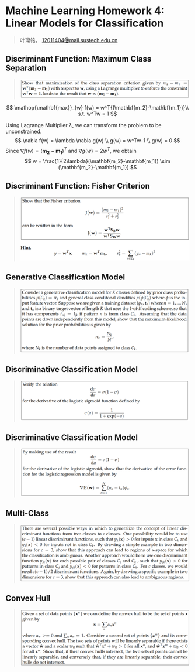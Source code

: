 # Machine Learning Homework 4: Linear Models for Classification

> 叶璨铭， 12011404@mail.sustech.edu.cn


## Discriminant Function: Maximum Class Separation

> ![image-20221128111518172](P_Homework4_叶璨铭.assets/image-20221128111518172.png)

$$
\mathop{\mathbf{max}}_{w} f(w) = w^T{(\mathbf{m_2}-\mathbf{m_1})}\\
s.t. w^Tw = 1
$$

Using Lagrange Multiplier $\lambda$, we can transform the problem to be unconstrained. 
$$
\nabla f(w) = \lambda \nabla g(w) \\
g(w) = w^Tw-1 \\
g(w) = 0
$$
Since $\nabla f(w) = (\mathbf{m_2}-\mathbf{m_1})^T$ and $\nabla g(w) = 2w^T$, we obtain 
$$
w = \frac{1}{2\lambda}(\mathbf{m_2}-\mathbf{m_1}) \sim (\mathbf{m_2}-\mathbf{m_1})
$$


## Discriminant Function: Fisher Criterion

> ![image-20221128172805560](P_Homework4_叶璨铭.assets/image-20221128172805560.png)

## Generative Classification Model

> ![image-20221128172850130](P_Homework4_叶璨铭.assets/image-20221128172850130.png)

## Discriminative Classification Model

> ![image-20221128173001671](P_Homework4_叶璨铭.assets/image-20221128173001671.png)



## Discriminative Classification Model

> ![image-20221128173038275](P_Homework4_叶璨铭.assets/image-20221128173038275.png)

## Multi-Class  

> ![image-20221128173211019](P_Homework4_叶璨铭.assets/image-20221128173211019.png)

## Convex Hull

> ![image-20221128173313881](P_Homework4_叶璨铭.assets/image-20221128173313881.png)

